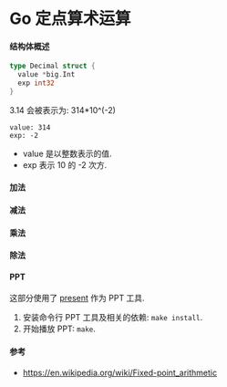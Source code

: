 # Go 定点算术运算

#### 结构体概述

```go
type Decimal struct {
  value *big.Int
  exp int32
}
```

3.14 会被表示为: 314*10^(-2)

```
value: 314
exp: -2
```
- value 是以整数表示的值.
- exp 表示 10 的 -2 次方.

#### 加法

#### 减法

#### 乘法

#### 除法

#### PPT

这部分使用了 [present](https://github.com/vinayak-mehta/present) 作为 PPT 工具.

1. 安装命令行 PPT 工具及相关的依赖: `make install`.
2. 开始播放 PPT: `make`.

#### 参考
- https://en.wikipedia.org/wiki/Fixed-point_arithmetic
